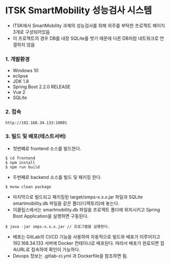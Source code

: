 # ITSK SmartMobility 성능검사 시스템
* ITSK에서 SmartMobility 과제의 성능검사를 위해 외주를 부탁한 프로젝트 페이지 3개로 구성되어있음
* 이 프로젝트의 경우 DB를 내장 SQLite를 썻기 때문에 다른 DB처럼 네트워크로 연결하지 않음

### 1. 개발환경
* Windows 10
* eclipse
* JDK 1.8
* Spring Boot 2.2.0 RELEASE
* Vue 2
* SQLite

### 2. 접속
```
http://192.168.34.133:10001
```

### 3. 빌드 및 배포(테스트서버)
* 첫번째로 frontend 소스를 빌드한다.
```
$ cd frontend
$ npm install
$ npm run build
```

* 두번째로 backend 소스를 빌드 및 패키징 한다.
```
$ mvnw clean package
```

* 마지막으로 빌드되고 패키징된 target/smps-x.x.x.jar 파일과 SQLite smartmobility.db 파일을 같은 폴더(디렉토리)에 놓는다.
* 이클립스에서는 smartmobility.db 파일을 프로젝트 폴더에 위치시키고 Spring Boot Application을 실행하면 구동된다.
```
$ java -jar smps-x.x.x.jar // 프로그램을 실행한다.
```

* 배포는 GitLab의 CI/CD 기능을 사용하여 자동적으로 빌드와 배포가 이루어지고 192.168.34.133 서버에 Docker 컨테이너로 배포된다. 따라서 배포가 완료되면 접속URL로 접속하여 확인이 가능하다.
* Devops 정보는 .gitlab-ci.yml 과 Dockerfile을 참조하면 됨.